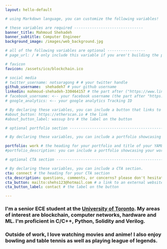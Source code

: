 ```yaml
---
layout: hello-default

# using Markdown language, you can customize the following variables!

# these variables are required -------------------------------
banner_title: Mahmoud Shehadeh
banner_subtitle: Computer Engineer
background_image: /images/web_background.jpg

# all of the following variables are optional -----------------
# page_url: / # only include this variable if you aren't building the page to your primary domain 

# favicon
favicon: /assets/ico/blockchain.ico

# social media
# twitter_username: notsaragong # # your twitter handle
github_username:  shehadeh7 # your github username
linkedin: mahmoud-shehadeh-330464157 # the part after ("https://www.linkedin.com/in/...")
# facebook_username: <-- your facebook username (the part after "https://www.facebook.com/...")
# google_analytics: <-- your google analytics Tracking ID

# By declaring these variables, you can include a button that links to an external website or to media.
#about_button: https://etherscan.io # the link
#about_button_label: wassup bro # the label on the button

# optional portfolio section ------------------------------------------

# By declaring these variables, you can include a portfolio showcasing your work and organize your portfolio's items into a custom layout, all without adding any CSS. In addition, you must 1) create an HTML file in the_includes folder for each project with the text you'd like to display, and 2) create a YAML file in the _data folder describing the order in which each project should be shown and categorized. See `/includes/example.html` and `/_data/work.yml` for examples.

portfolio: work # the heading for your portfolio and title of your YAML file
#portfolio_description: you can include a portfolio showcasing your work and organize your portfolio's items into a custom layout, all without adding any CSS. # a description to be displayed below the heading and above the content

# optional CTA section --------------------------------------------------

# By declaring these variables, you can include a CTA section.
cta: connect # the heading for your CTA section
cta_description: questions, comments, or concerns? please don't hesitate to reach out. # a description to be desplayed below the heading and above the content
cta_button: mailto:shehs123@hotmail.com # a link to an external website or to media
cta_button_label: contact # the label on the button

---			
```

[//]: # (write a bit about yourself here)
### I'm a senior ECE student at the [University of Toronto](https://www.utoronto.ca/). My areas of interest are blockchain, computer networks, hardware and ML. I'm proficient in C/C++, Python, Solidity and Verilog.

### Outside of work, I love watching movies and anime! I also enjoy bowling and table tennis as well as playing league of legends.
